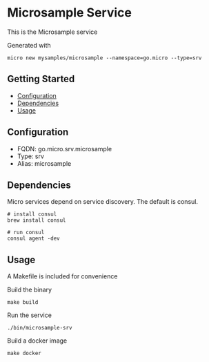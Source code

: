 # Microsample Service

This is the Microsample service

Generated with

```
micro new mysamples/microsample --namespace=go.micro --type=srv
```

## Getting Started

- [Configuration](#configuration)
- [Dependencies](#dependencies)
- [Usage](#usage)

## Configuration

- FQDN: go.micro.srv.microsample
- Type: srv
- Alias: microsample

## Dependencies

Micro services depend on service discovery. The default is consul.

```
# install consul
brew install consul

# run consul
consul agent -dev
```

## Usage

A Makefile is included for convenience

Build the binary

```
make build
```

Run the service
```
./bin/microsample-srv
```

Build a docker image
```
make docker
```